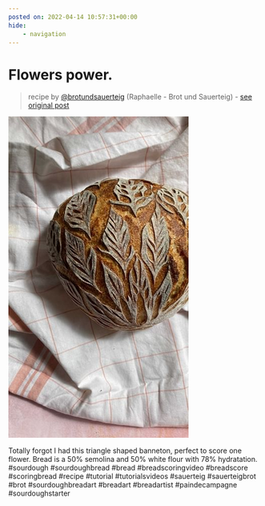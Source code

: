 ```yaml
---
posted on: 2022-04-14 10:57:31+00:00
hide:
    - navigation
---
```


# Flowers power.  

> recipe by [@brotundsauerteig](https://www.instagram.com/brotundsauerteig/) 
(Raphaelle - Brot und Sauerteig) - [see original post](https://instagram.com/p/CcVCpKoj87l)

![](../img/brotundsauerteig_14-04-2022_1004.png)

Totally forgot I had  this triangle shaped banneton, perfect to score one flower. Bread is a 50% semolina and 50% white flour with 78% hydratation. \#sourdough \#sourdoughbread \#bread \#breadscoringvideo \#breadscore \#scoringbread \#recipe \#tutorial \#tutorialsvideos \#sauerteig \#sauerteigbrot \#brot \#sourdoughbreadart \#breadart \#breadartist \#paindecampagne \#sourdoughstarter 